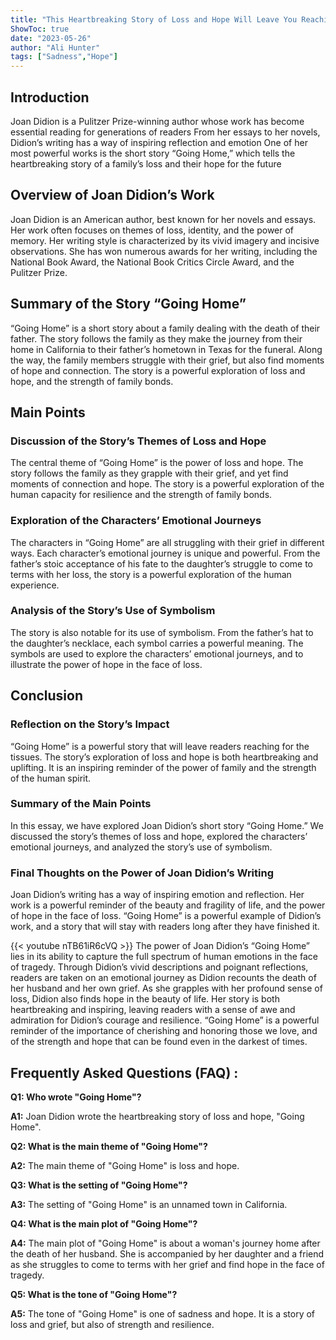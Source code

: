 ```yaml
---
title: "This Heartbreaking Story of Loss and Hope Will Leave You Reaching for the Tissues: 'Going Home' by Joan Didion"
ShowToc: true 
date: "2023-05-26"
author: "Ali Hunter" 
tags: ["Sadness","Hope"]
---
```

## Introduction

Joan Didion is a Pulitzer Prize-winning author whose work has become essential reading for generations of readers From her essays to her novels, Didion’s writing has a way of inspiring reflection and emotion One of her most powerful works is the short story “Going Home,” which tells the heartbreaking story of a family’s loss and their hope for the future 

## Overview of Joan Didion’s Work

Joan Didion is an American author, best known for her novels and essays. Her work often focuses on themes of loss, identity, and the power of memory. Her writing style is characterized by its vivid imagery and incisive observations. She has won numerous awards for her writing, including the National Book Award, the National Book Critics Circle Award, and the Pulitzer Prize.

## Summary of the Story “Going Home”

“Going Home” is a short story about a family dealing with the death of their father. The story follows the family as they make the journey from their home in California to their father’s hometown in Texas for the funeral. Along the way, the family members struggle with their grief, but also find moments of hope and connection. The story is a powerful exploration of loss and hope, and the strength of family bonds.

## Main Points

### Discussion of the Story’s Themes of Loss and Hope

The central theme of “Going Home” is the power of loss and hope. The story follows the family as they grapple with their grief, and yet find moments of connection and hope. The story is a powerful exploration of the human capacity for resilience and the strength of family bonds. 

### Exploration of the Characters’ Emotional Journeys

The characters in “Going Home” are all struggling with their grief in different ways. Each character’s emotional journey is unique and powerful. From the father’s stoic acceptance of his fate to the daughter’s struggle to come to terms with her loss, the story is a powerful exploration of the human experience. 

### Analysis of the Story’s Use of Symbolism

The story is also notable for its use of symbolism. From the father’s hat to the daughter’s necklace, each symbol carries a powerful meaning. The symbols are used to explore the characters’ emotional journeys, and to illustrate the power of hope in the face of loss. 

## Conclusion

### Reflection on the Story’s Impact

“Going Home” is a powerful story that will leave readers reaching for the tissues. The story’s exploration of loss and hope is both heartbreaking and uplifting. It is an inspiring reminder of the power of family and the strength of the human spirit. 

### Summary of the Main Points

In this essay, we have explored Joan Didion’s short story “Going Home.” We discussed the story’s themes of loss and hope, explored the characters’ emotional journeys, and analyzed the story’s use of symbolism. 

### Final Thoughts on the Power of Joan Didion’s Writing

Joan Didion’s writing has a way of inspiring emotion and reflection. Her work is a powerful reminder of the beauty and fragility of life, and the power of hope in the face of loss. “Going Home” is a powerful example of Didion’s work, and a story that will stay with readers long after they have finished it.

{{< youtube nTB61iR6cVQ >}} 
The power of Joan Didion’s “Going Home” lies in its ability to capture the full spectrum of human emotions in the face of tragedy. Through Didion’s vivid descriptions and poignant reflections, readers are taken on an emotional journey as Didion recounts the death of her husband and her own grief. As she grapples with her profound sense of loss, Didion also finds hope in the beauty of life. Her story is both heartbreaking and inspiring, leaving readers with a sense of awe and admiration for Didion’s courage and resilience. “Going Home” is a powerful reminder of the importance of cherishing and honoring those we love, and of the strength and hope that can be found even in the darkest of times.

## Frequently Asked Questions (FAQ) :
**Q1: Who wrote "Going Home"?**

**A1:** Joan Didion wrote the heartbreaking story of loss and hope, "Going Home".

**Q2: What is the main theme of "Going Home"?**

**A2:** The main theme of "Going Home" is loss and hope. 

**Q3: What is the setting of "Going Home"?**

**A3:** The setting of "Going Home" is an unnamed town in California. 

**Q4: What is the main plot of "Going Home"?**

**A4:** The main plot of "Going Home" is about a woman's journey home after the death of her husband. She is accompanied by her daughter and a friend as she struggles to come to terms with her grief and find hope in the face of tragedy. 

**Q5: What is the tone of "Going Home"?**

**A5:** The tone of "Going Home" is one of sadness and hope. It is a story of loss and grief, but also of strength and resilience.



